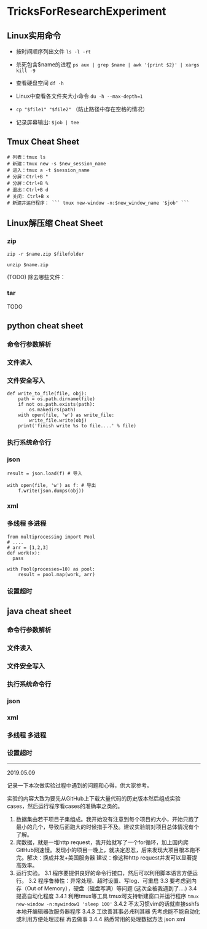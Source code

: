 # TricksForResearchExperiment

## Linux实用命令

- 按时间顺序列出文件 ```ls -l -rt```

- 杀死包含$name的进程 ```ps aux | grep $name | awk '{print $2}' | xargs kill -9```

- 查看硬盘空间 ```df -h```

- Linux中查看各文件夹大小命令 ```du -h --max-depth=1```

- ```cp "$file1" "$file2"``` （防止路径中存在空格的情况）

- 记录屏幕输出: ``` $job | tee ```

## Tmux Cheat Sheet

```
# 列表：tmux ls
# 新建：tmux new -s $new_session_name
# 进入：tmux a -t $session_name
# 分屏：Ctrl+B "
# 分屏：Ctrl+B %
# 退出：Ctrl+B d
# 关闭: Ctrl+B x
# 新建并运行程序： ``` tmux new-window -n:$new_window_name '$job' ```
```

## Linux解压缩 Cheat Sheet

### zip
```zip -r $name.zip $filefolder```

```unzip $name.zip```

(TODO) 除去哪些文件：

### tar
TODO


## python cheat sheet

### 命令行参数解析

### 文件读入

### 文件安全写入

```
def write_to_file(file, obj):
    path = os.path.dirname(file)
    if not os.path.exists(path):
        os.makedirs(path)
    with open(file, 'w') as write_file:
        write_file.write(obj)
    print('finish write %s to file....' % file)
```


### 执行系统命令行

### json
```
result = json.load(f) # 导入

with open(file, 'w') as f: # 导出
    f.write(json.dumps(obj))
```

### xml

### 多线程 多进程

```
from multiprocessing import Pool
# ....
# arr = [1,2,3]
def work(x):
  pass

with Pool(processes=10) as pool:
    result = pool.map(work, arr)
```
### 设置超时


## java cheat sheet

### 命令行参数解析

### 文件读入

### 文件安全写入

### 执行系统命令行

### json

### xml

### 多线程 多进程

### 设置超时


---
2019.05.09

记录一下本次做实验过程中遇到的问题和心得，供大家参考。

实验的内容大致为要先从GitHub上下载大量代码的历史版本然后组成实验cases，然后运行程序看cases的准确率之类的。

1. 数据集由若干项目子集组成。我开始没有注意到每个项目的大小，开始只跑了最小的几个，导致后面跑大的时候措手不及。建议实验前对项目总体情况有个了解。
2. 爬数据，就是一堆http request，我开始就写了一个for循环，加上国内爬GitHub网速慢。发现小的项目一晚上，就决定忍忍，后来发现大项目根本跑不完。解决：换成并发+美国服务器 建议：像这种http request并发可以显著提高效率。
3. 运行实验。
	3.1 程序要提供良好的命令行接口，然后可以利用脚本语言方便运行。 
	3.2 程序鲁棒性：异常处理、超时设置、写log、可重启
	3.3 要考虑到内存（Out of Memory），硬盘（磁盘写满）等问题  (这次全被我遇到了....)
	3.4 提高自动化程度
		3.4.1 利用tmux等工具 tmux可支持新建窗口并运行程序 ``` tmux new-window -n:mywindow1 'sleep 100' ```
		3.4.2 不太习惯vim的话就直接sshfs本地开编辑器改服务器程序
		3.4.3 工欲善其事必*先*利其器 先考虑能不能自动化或利用方便处理过程 再去做事
		3.4.4 熟悉常用的处理数据方法 json xml

